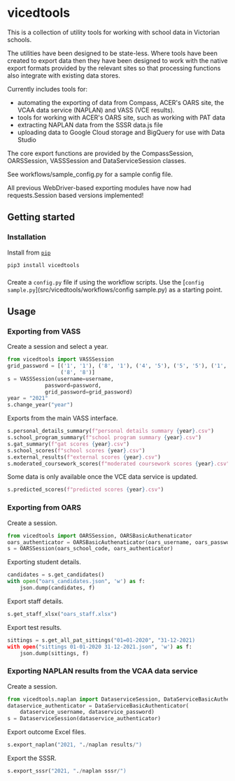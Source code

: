 # vicedtools

This is a collection of utility tools for working with school data in Victorian schools.

The utilities have been designed to be state-less. Where tools have been created to export data then they have been designed to work with the native export formats provided by the relevant sites so that processing functions also integrate with existing data stores.

Currently includes tools for:

- automating the exporting of data from Compass, ACER's OARS site, the VCAA data service (NAPLAN) and VASS (VCE results).
- tools for working with ACER's OARS site, such as working with PAT data
- extracting NAPLAN data from the SSSR data.js file
- uploading data to Google Cloud storage and BigQuery for use with Data Studio

The core export functions are provided by the CompassSession, OARSSession, VASSSession and DataServiceSession classes.

See workflows/sample_config.py for a sample config file.

All previous WebDriver-based exporting modules have now had requests.Session based versions implemented!

## Getting started

### Installation

Install from [`pip`](https://pypi.org/project/vicedtools/)

```shell
pip3 install vicedtools
```

### 

Create a `config.py` file if using the workflow scripts. Use the [`config sample.py`](src/vicedtools/workflows/config sample.py) as a starting point.

## Usage

### Exporting from VASS
Create a session and select a year.
```python
from vicedtools import VASSSession
grid_password = [('1', '1'), ('8', '1'), ('4', '5'), ('5', '5'), ('1', '8'), 
                 ('8', '8')]
s = VASSSession(username=username,
            password=password,
            grid_password=grid_password)
year = "2021"
s.change_year("year")
```
Exports from the main VASS interface.
```python
s.personal_details_summary(f"personal details summary {year}.csv")
s.school_program_summary(f"school program summary {year}.csv")
s.gat_summary(f"gat scores {year}.csv")
s.school_scores(f"school scores {year}.csv")
s.external_results(f"external scores {year}.csv")
s.moderated_coursework_scores(f"moderated coursework scores {year}.csv")
```
Some data is only available once the VCE data service is updated.
```python
s.predicted_scores(f"predicted scores {year}.csv")
```

### Exporting from OARS
Create a session.
```python
from vicedtools import OARSSession, OARSBasicAuthenaticator
oars_authenticator = OARSBasicAuthenaticator(oars_username, oars_password)
s = OARSSession(oars_school_code, oars_authenticator)
```
Exporting student details.
```python
candidates = s.get_candidates()
with open("oars_candidates.json", 'w') as f:
    json.dump(candidates, f)
```
Export staff details.
```python
s.get_staff_xlsx("oars_staff.xlsx")
```
Export test results.
```python
sittings = s.get_all_pat_sittings("01=01-2020", "31-12-2021)
with open("sittings 01-01-2020 31-12-2021.json", 'w') as f:
    json.dump(sittings, f)
```

### Exporting NAPLAN results from the VCAA data service
Create a session.
```python
from vicedtools.naplan import DataserviceSession, DataServiceBasicAuthenticator
dataservice_authenticator = DataServiceBasicAuthenticator(
    dataservice_username, dataservice_password)
s = DataserviceSession(dataservice_authenticator)
```
Export outcome Excel files.
```python
s.export_naplan("2021, "./naplan results/")
```
Export the SSSR.
```python
s.export_sssr("2021, "./naplan sssr/")
```